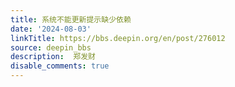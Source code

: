 ```yaml
---
title: 系统不能更新提示缺少依赖
date: '2024-08-03'
linkTitle: https://bbs.deepin.org/en/post/276012
source: deepin_bbs
description:  郑发财 
disable_comments: true
---
```


